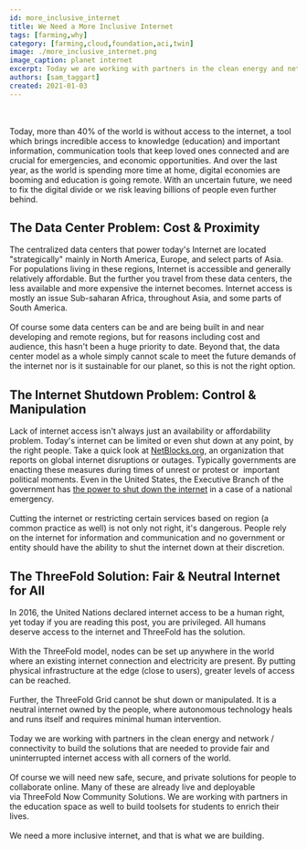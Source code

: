 ```yaml
---
id: more_inclusive_internet
title: We Need a More Inclusive Internet
tags: [farming,why]
category: [farming,cloud,foundation,aci,twin]
image: ./more_inclusive_internet.png
image_caption: planet internet
excerpt: Today we are working with partners in the clean energy and network / connectivity to build the solutions that are needed to provide fair and uninterrupted internet access with all corners of the world.
authors: [sam_taggart]
created: 2021-01-03
---
```

<br/>
<br/>
Today, more than 40% of the world is without access to the internet, a tool which brings incredible access to knowledge (education) and important information, communication tools that keep loved ones connected and are crucial for emergencies, and economic opportunities. And over the last year, as the world is spending more time at home, digital economies are booming and education is going remote. With an uncertain future, we need to fix the digital divide or we risk leaving billions of people even further behind.

## The Data Center Problem: Cost & Proximity

The centralized data centers that power today's Internet are located "strategically" mainly in North America, Europe, and select parts of Asia. For populations living in these regions, Internet is accessible and generally relatively affordable. But the further you travel from these data centers, the less available and more expensive the internet becomes. Internet access is mostly an issue Sub-saharan Africa, throughout Asia, and some parts of South America.
<br/>
<br/>
Of course some data centers can be and are being built in and near developing and remote regions, but for reasons including cost and audience, this hasn't been a huge priority to date. Beyond that, the data center model as a whole simply cannot scale to meet the future demands of the internet nor is it sustainable for our planet, so this is not the right option.

## The Internet Shutdown Problem: Control & Manipulation

Lack of internet access isn't always just an availability or affordability problem. Today's internet can be limited or even shut down at any point, by the right people. Take a quick look at [NetBlocks.org](https://netblocks.org/reports), an organization that reports on global internet disruptions or outages. Typically governments are enacting these measures during times of unrest or protest or  important political moments. Even in the United States, the Executive Branch of the government has [the power to shut down the internet](https://www.klemchuk.com/ip-law-trends/government-power-to-shut-down-the-internet) in a case of a national emergency.
<br/>
<br/>
Cutting the internet or restricting certain services based on region (a common practice as well) is not only not right, it's dangerous. People rely on the internet for information and communication and no government or entity should have the ability to shut the internet down at their discretion.

## The ThreeFold Solution: Fair & Neutral Internet for All

In 2016, the United Nations declared internet access to be a human right, yet today if you are reading this post, you are privileged. All humans deserve access to the internet and ThreeFold has the solution.
<br/>
<br/>
With the ThreeFold model, nodes can be set up anywhere in the world where an existing internet connection and electricity are present. By putting physical infrastructure at the edge (close to users), greater levels of access can be reached.
<br/>
<br/>
Further, the ThreeFold Grid cannot be shut down or manipulated. It is a neutral internet owned by the people, where autonomous technology heals and runs itself and requires minimal human intervention.
<br/>
<br/>
Today we are working with partners in the clean energy and network / connectivity to build the solutions that are needed to provide fair and uninterrupted internet access with all corners of the world.
<br/>
<br/>
Of course we will need new safe, secure, and private solutions for people to collaborate online. Many of these are already live and deployable via ThreeFold Now Community Solutions. We are working with partners in the education space as well to build toolsets for students to enrich their lives.
<br/>
<br/>
We need a more inclusive internet, and that is what we are building.
